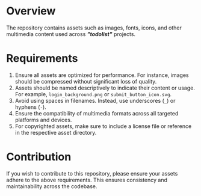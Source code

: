 # Overview

The repository contains assets such as images, fonts, icons, and other multimedia content used across **_"todolist"_** projects.

# Requirements

1. Ensure all assets are optimized for performance. For instance, images should be compressed without significant loss of quality.
2. Assets should be named descriptively to indicate their content or usage. For example, `login_background.png` or `submit_button_icon.svg`.
3. Avoid using spaces in filenames. Instead, use underscores (`_`) or hyphens (`-`).
4. Ensure the compatibility of multimedia formats across all targeted platforms and devices.
5. For copyrighted assets, make sure to include a license file or reference in the respective asset directory.

# Contribution

If you wish to contribute to this repository, please ensure your assets adhere to the above requirements. This ensures consistency and maintainability across the codebase.
